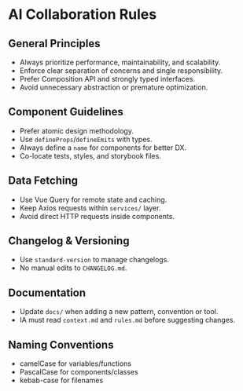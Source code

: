 # AI Collaboration Rules

## General Principles

- Always prioritize performance, maintainability, and scalability.
- Enforce clear separation of concerns and single responsibility.
- Prefer Composition API and strongly typed interfaces.
- Avoid unnecessary abstraction or premature optimization.

## Component Guidelines

- Prefer atomic design methodology.
- Use `defineProps`/`defineEmits` with types.
- Always define a `name` for components for better DX.
- Co-locate tests, styles, and storybook files.

## Data Fetching

- Use Vue Query for remote state and caching.
- Keep Axios requests within `services/` layer.
- Avoid direct HTTP requests inside components.

## Changelog & Versioning

- Use `standard-version` to manage changelogs.
- No manual edits to `CHANGELOG.md`.

## Documentation

- Update `docs/` when adding a new pattern, convention or tool.
- IA must read `context.md` and `rules.md` before suggesting changes.

## Naming Conventions

- camelCase for variables/functions
- PascalCase for components/classes
- kebab-case for filenames
